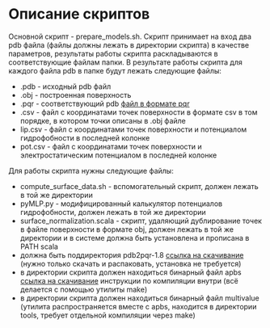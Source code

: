 Описание скриптов
=================

Основной скрипт - prepare_models.sh. Скрипт принимает на вход два pdb файла (файлы должны лежать в директории скрипта) в качестве параметров, результаты
работы скрипта раскладываются в соответствующие файлам папки. В результате работы скрипта для каждого файла pdb в папке будут лежать следующие файлы:

* .pdb - исходный pdb файл
* .obj - построенная поверхность
* .pqr - соответствующий pdb [файл в формате pqr](http://www.poissonboltzmann.org/file-formats/biomolecular-structurw/pqr)
* .csv - файл с координатами точек поверхности в формате csv в том порядке, в котором точки описаны в .obj файле
* lip.csv - файл с координатами точек поверхности и потенциалом гидрофобности в последней колонке
* pot.csv - файл с координатами точек поверхности и электростатическим потенциалом в последней колонке

Для работы скрипта нужны следующие файлы:

* compute_surface_data.sh - вспомогательный скрипт, должен лежать в той же директории
* pyMLP.py - модифицированный калькулятор потенциалов гидрофобности, должен лежать в той же директории
* surface_normalization.scala - скрипт, удаляющий дублирование точек в файле поверхности в формате obj, должен лежать в той же директории и в системе должна быть установлена
 и прописана в PATH scala
* должна быть поддиректория pdb2pqr-1.8 [ссылка на скачивание](http://sourceforge.net/projects/pdb2pqr/) (нужно только скачать и распаковать, установка не требуется)
* в директории скрипта должен находиться бинарный файл apbs [ссылка на скачивание](http://sourceforge.net/projects/apbs/) инструкции по компиляции внутри (всё делается с помощью утилиты make)
* в директории скрипта должен находиться бинарный файл multivalue (утилита распространяется вместе с apbs, находится в директории tools, требует отдельной компиляции через make)


